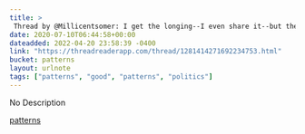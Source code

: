 ```yaml
---
title: > 
 Thread by @Millicentsomer: I get the longing--I even share it--but the naivete is annoying. Online pundits should know (and factor in) that social media as a "public s…
date: 2020-07-10T06:44:58+00:00
dateadded: 2022-04-20 23:58:39 -0400
link: "https://threadreaderapp.com/thread/1281414271692234753.html"
bucket: patterns
layout: urlnote
tags: ["patterns", "good", "patterns", "politics"]
--- 
```

No Description
 <!-- end excerpt --> 
<div class='bucket'><a class='internal-link' href='/buckets/patterns'>patterns</a></div> 
